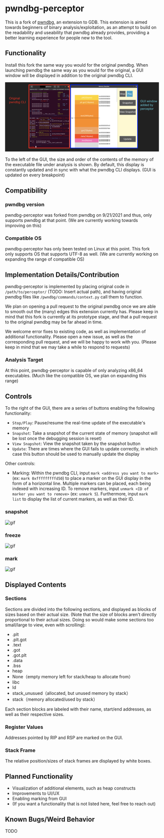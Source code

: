 # pwndbg-perceptor

This is a fork of [pwndbg](https://github.com/pwndbg/pwndbg), an extension to GDB. This extension is aimed towards beginners of binary analysis/exploitation, as an attempt to build on the readability and useability that pwndbg already provides, providing a better learning experience for people new to the tool.

## Functionality

Install this fork the same way you would for the original pwndbg. When launching pwndbg the same way as you would for the original, a GUI window will be displayed in addition to the original pwndbg CLI.

![pwndbg with perceptor enabled](perceptor_src/readme_1_en.png "pwndbg-perceptor")

To the left of the GUI, the size and order of the contents of the memory of the executable file under analysis is shown. By default, this display is constantly updated and in sync with what the pwndbg CLI displays. (GUI is updated on every breakpoint)

## Compatibility

### pwndbg version

pwndbg-perceptor was forked from pwndbg on 9/21/2021 and thus, only supports pwndbg at that point. (We are currently working towards improving on this)

### Compatible OS

pwndbg-perceptor has only been tested on Linux at this point. This fork only supports OS that supports UTF-8 as well. (We are currently working on expanding the range of compatible OS)

## Implementation Details/Contribution

pwndbg-perceptor is implemented by placing original code in `/path/to/perceptor/` (TODO: Insert actual path), and having original pwndbg files like `/pwndbg/commands/context.py` call them to function.

We plan on opening a pull request to the original pwndbg once we are able to smooth out the (many) edges this extension currently has. Please keep in mind that this fork is currently at its prototype stage, and that a pull request to the original pwndbg may be far ahead in time.

We welcome error fixes to existing code, as well as implementation of additional functionality. Please open a new issue, as well as the corresponding pull request, and we will be happy to work with you. (Please keep in mind that we may take a while to respond to requests)

### Analysis Target

At this point, pwndbg-perceptor is capable of only analyzing x86_64 executables. (Much like the compatible OS, we plan on expanding this range)

## Controls

To the right of the GUI, there are a series of buttons enabling the following functionality:

- `Stop/Play`: Pause/resume the real-time update of the executable's memory
- `Snapshot`: Take a snapshot of the current state of memory (snapshot will be lost once the debugging session is reset)
- `View Snapshot`: View the snapshot taken by the snapshot button
- `Update`: There are times where the GUI fails to update correctly, in which case this button should be used to manually update the display

Other controls:

- Marking: Within the pwndbg CLI, input `mark <address you want to mark>` (ex: `mark 0xfffffffffd50`) to place a marker on the GUI display in the form of a horizontal line. Multiple markers can be placed, each being indexed with increasing ID. To remove markers, input `unmark <ID of marker you want to remove>` (ex: `unmark 5`). Furthermore, input `mark list` to display the list of current markers, as well as their ID.

### snapshot
![gif](perceptor_src/perceptor_snapshot.gif)

### freeze
![gif](perceptor_src/perceptor_freeze.gif)

### mark
![gif](perceptor_src/perceptor_mark.gif)

## Displayed Contents

### Sections

Sections are divided into the following sections, and displayed as blocks of sizes based on their actual size. (Note that the size of blocks aren't directly proportional to their actual sizes. Doing so would make some sections too small/large to view, even with scrolling):
- .plt
- .plt.got
- .text
- .got
- .got.plt
- .data
- .bss
- heap
- None（empty memory left for stack/heap to allocate from）
- libc
- ld
- stack_unusued（allocated, but unused memory by stack）
- stack（memory allocated/used by stack）

Each section blocks are labeled with their name, start/end addresses, as well as their respective sizes.

### Register Values

Addresses pointed by RIP and RSP are marked on the GUI.

### Stack Frame

The relative position/sizes of stack frames are displayed by white boxes.

## Planned Functionality

- Visualization of additional elements, such as heap constructs
- Improvements to UI/UX
- Enabling marking from GUI
- (If you want a functionality that is not listed here, feel free to reach out)

## Known Bugs/Weird Behavior

TODO